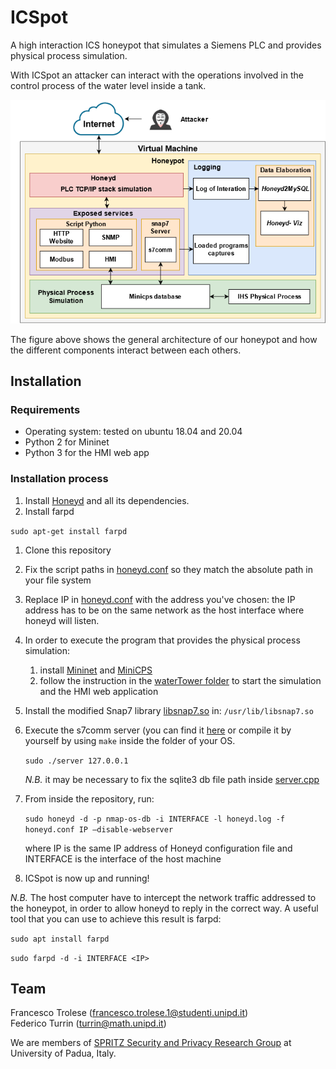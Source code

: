 # ICSpot
A high interaction ICS honeypot that simulates a Siemens PLC and provides physical process simulation.

With ICSpot an attacker can interact with the operations involved in the control process of the water level inside a tank.

<img src="./docs/imgs/ICSpot_schema.png" alt="ICS architecture schema" />

The figure above shows the general architecture of our honeypot and how the different components interact between each others. 

## Installation

### Requirements 
- Operating system: tested on ubuntu 18.04 and 20.04
- Python 2 for Mininet
- Python 3 for the HMI web app


### Installation process
1. Install [Honeyd](https://github.com/DataSoft/Honeyd) and all its dependencies.
1. Install farpd

`sudo apt-get install farpd`

1. Clone this repository 
1. Fix the script paths  in [honeyd.conf](./honeyd.conf) so they match the absolute path in your file system

1. Replace IP in [honeyd.conf](./honeyd.conf) with the address you've chosen: the IP address
has to be on the same network as the host interface where honeyd will listen.

1. In order to execute the program that provides the physical process simulation:
    1. install [Mininet](https://github.com/mininet/mininet) and [MiniCPS](https://github.com/scy-phy/minicps)
    1. follow the instruction in the [waterTower folder](./waterTower/README.md) to start the simulation and the HMI web application

1. Install the modified Snap7 library [libsnap7.so](./snap7/build/bin/x86_64-linux/libsnap7.so-300) in:     `/usr/lib/libsnap7.so`

1. Execute the s7comm server (you can find it [here](./snap7/examples/cpp/x86_64-linux/server) or compile it by yourself by using  `make` inside the folder of your OS.  

    `sudo ./server 127.0.0.1`

    *N.B.* it may be necessary to fix the sqlite3 db file path inside [server.cpp](./snap7/examples/cpp/server.cpp)

1. From inside the repository, run: 

    `sudo honeyd -d -p nmap-os-db -i INTERFACE -l honeyd.log -f honeyd.conf IP –disable-webserver`

    where IP is the same IP address of Honeyd configuration file and INTERFACE is the interface of the host machine

1. ICSpot is now up and running!

*N.B.* The host computer have to intercept the network traffic addressed to the honeypot, in order to allow honeyd to reply in the correct way. 
A useful tool that you can use to achieve this result is farpd:

`sudo apt install farpd`

`sudo farpd -d -i INTERFACE <IP>`

## Team
Francesco Trolese (francesco.trolese.1@studenti.unipd.it)  
Federico Turrin (turrin@math.unipd.it)


We are members of [SPRITZ Security and Privacy Research Group](https://spritz.math.unipd.it/) at University of Padua, Italy.
